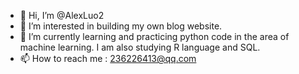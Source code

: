 - 👋 Hi, I’m @AlexLuo2
- 👀 I’m interested in building my own blog website.
- 🌱 I’m currently learning and practicing python code in the area of machine learning. I am also studying R language and SQL.
- 📫 How to reach me : 236226413@qq.com

<!---
AlexLuo2/AlexLuo2 is a ✨ special ✨ repository because its `README.md` (this file) appears on your GitHub profile.
You can click the Preview link to take a look at your changes.
--->
